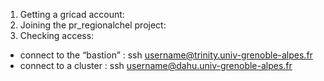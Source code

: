 1. Getting a gricad account:
2. Joining the pr_regionalchel project:
3. Checking access:
- connect to the “bastion” : ssh username@trinity.univ-grenoble-alpes.fr
- connect to a cluster : ssh username@dahu.univ-grenoble-alpes.fr

